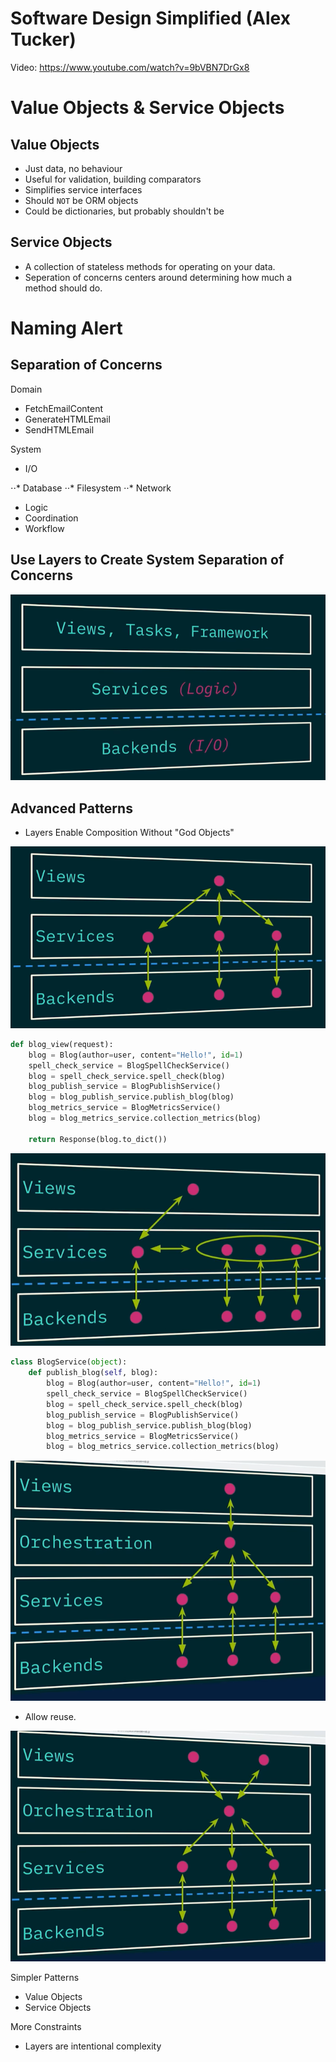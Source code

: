 # Software Design Simplified (Alex Tucker)
Video:
https://www.youtube.com/watch?v=9bVBN7DrGx8



# Value Objects & Service Objects

## Value Objects

* Just data, no behaviour
* Useful for validation, building comparators
* Simplifies service interfaces
* Should `NOT` be ORM objects
* Could be dictionaries, but probably shouldn't be

## Service Objects

* A collection of stateless methods for operating on your data.
* Seperation of concerns centers around determining how much a method should do.

# Naming Alert

## Separation of Concerns

Domain
* FetchEmailContent
* GenerateHTMLEmail
* SendHTMLEmail

System
* I/O

⋅⋅* Database
⋅⋅* Filesystem
⋅⋅* Network

* Logic
* Coordination
* Workflow

## Use Layers to Create System Separation of Concerns

![alt text](docs/img-1.PNG "Layers")


## Advanced Patterns

* Layers Enable Composition Without "God Objects"

![alt text](docs/img-2.PNG "Layers")
```python
def blog_view(request):
    blog = Blog(author=user, content="Hello!", id=1)
    spell_check_service = BlogSpellCheckService()
    blog = spell_check_service.spell_check(blog)
    blog_publish_service = BlogPublishService()
    blog = blog_publish_service.publish_blog(blog)
    blog_metrics_service = BlogMetricsService()
    blog = blog_metrics_service.collection_metrics(blog)

    return Response(blog.to_dict())
```


![alt text](docs/img-3.PNG "Layers")
```python
class BlogService(object):
    def publish_blog(self, blog):
        blog = Blog(author=user, content="Hello!", id=1)
        spell_check_service = BlogSpellCheckService()
        blog = spell_check_service.spell_check(blog)
        blog_publish_service = BlogPublishService()
        blog = blog_publish_service.publish_blog(blog)
        blog_metrics_service = BlogMetricsService()
        blog = blog_metrics_service.collection_metrics(blog)
```

![alt text](docs/img-4.PNG "Layers")


* Allow reuse.

![alt text](docs/img-5.PNG "Layers")


Simpler Patterns
* Value Objects
* Service Objects

More Constraints
* Layers are intentional complexity
